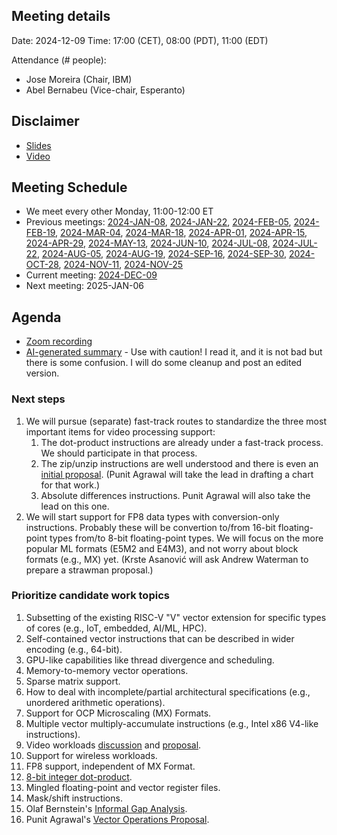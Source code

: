 ## Meeting details

Date: 2024-12-09
Time: 17:00 (CET), 08:00 (PDT), 11:00 (EDT)

Attendance (# people):

- Jose Moreira (Chair, IBM)
- Abel Bernabeu (Vice-chair, Esperanto)

## Disclaimer

- [Slides](https://docs.google.com/presentation/d/1LNhpuNwU54TgwGfcl-Fgf4HUFxCxh0AztPaeqMuRQRw/edit?pli=1#slide=id.p1)
- [Video](https://wiki.riscv.org/display/HOME/Meeting+Disclosures)

## Meeting Schedule

- We meet every other Monday, 11:00-12:00 ET
- Previous meetings: [2024-JAN-08](https://github.com/riscv-admin/vector/tree/main/minutes/2024/2024-01-08), [2024-JAN-22](https://github.com/riscv-admin/vector/tree/main/minutes/2024/2024-01-22), [2024-FEB-05](https://github.com/riscv-admin/vector/tree/main/minutes/2024/2024-02-05), [2024-FEB-19](https://github.com/riscv-admin/vector/tree/main/minutes/2024/2024-02-19), [2024-MAR-04](https://github.com/riscv-admin/vector/tree/main/minutes/2024/2024-03-04), [2024-MAR-18](https://github.com/riscv-admin/vector/tree/main/minutes/2024/2024-03-18), [2024-APR-01](https://github.com/riscv-admin/vector/tree/main/minutes/2024/2024-04-01), [2024-APR-15](https://github.com/riscv-admin/vector/tree/main/minutes/2024/2024-04-15), [2024-APR-29](https://github.com/riscv-admin/vector/tree/main/minutes/2024/2024-04-29), [2024-MAY-13](https://github.com/riscv-admin/vector/tree/main/minutes/2024/2024-05-13), [2024-JUN-10](https://github.com/riscv-admin/vector/tree/main/minutes/2024/2024-06-10), [2024-JUL-08](https://github.com/riscv-admin/vector/tree/main/minutes/2024/2024-07-08), [2024-JUL-22](https://github.com/riscv-admin/vector/tree/main/minutes/2024/2024-07-22), [2024-AUG-05](https://github.com/riscv-admin/vector/tree/main/minutes/2024/2024-08-05), [2024-AUG-19](https://github.com/riscv-admin/vector/tree/main/minutes/2024/2024-08-19), [2024-SEP-16](https://github.com/riscv-admin/vector/tree/main/minutes/2024/2024-09-16), [2024-SEP-30](https://github.com/riscv-admin/vector/tree/main/minutes/2024/2024-09-30), [2024-OCT-28](https://github.com/riscv-admin/vector/tree/main/minutes/2024/2024-10-28), [2024-NOV-11](https://github.com/riscv-admin/vector/tree/main/minutes/2024/2024-11-11), [2024-NOV-25](https://github.com/riscv-admin/vector/tree/main/minutes/2024/2024-11-25)
- Current meeting: [2024-DEC-09](https://github.com/riscv-admin/vector/tree/main/minutes/2024/2024-12-09)
- Next meeting: 2025-JAN-06

## Agenda
- [Zoom recording](https://zoom.us/rec/share/cT8tEJ8n56OTojSBP3sa0W-sAYMP9Yi1c54wYuep6UYJRqdWdZgDAHESNcuJyylZ.PH7qJuvpc7KEjA1q?startTime=1733760245000)
- [AI-generated summary](https://github.com/riscv-admin/vector/blob/main/minutes/2024/2024-12-09/AI%20Meeting%20Summary%20for%20Vector%20SIG%20Meeting%20-%202024-DEC-09.pdf) - Use with caution! I read it, and it is not bad but there is some confusion. I will do some cleanup and post an edited version.

### Next steps
1. We will pursue (separate) fast-track routes to standardize the three most important items for video processing support:
    1. The dot-product instructions are already under a fast-track process. We should participate in that process.
    2. The zip/unzip instructions are well understood and there is even an [initial proposal](https://github.com/riscv-admin/vector/blob/main/minutes/2024/2024-12-09/Vzip%20Fast%20Track%20Architecture%20Proposal.pdf). (Punit Agrawal will take the lead in drafting a chart for that work.)
    3. Absolute differences instructions. Punit Agrawal will also take the lead on this one.
2. We will start support for FP8 data types with conversion-only instructions. Probably these will be convertion to/from 16-bit floating-point types from/to 8-bit floating-point types. We will focus on the more popular ML formats (E5M2 and E4M3), and not worry about block formats (e.g., MX) yet. (Krste Asanović will ask Andrew Waterman to prepare a strawman proposal.)

### Prioritize candidate work topics
1. Subsetting of the existing RISC-V "V" vector extension for specific types of cores (e.g., IoT, embedded, AI/ML, HPC).
2. Self-contained vector instructions that can be described in wider encoding (e.g., 64-bit).
3. GPU-like capabilities like thread divergence and scheduling.
4. Memory-to-memory vector operations.
5. Sparse matrix support.
6. How to deal with incomplete/partial architectural specifications (e.g., unordered arithmetic operations).
7. Support for OCP Microscaling (MX) Formats.
8. Multiple vector multiply-accumulate instructions (e.g., Intel x86 V4-like instructions).
9. Video workloads [discussion](https://lists.riscv.org/g/sig-vector/topic/vector_operations_for_video/108187661) and [proposal](https://lf-rise.atlassian.net/wiki/spaces/HOME/pages/8588516/RISCV64+new+vector+instructions+requirements+for+video+multimedia).
10. Support for wireless workloads.
11. FP8 support, independent of MX Format.
12. [8-bit integer dot-product](https://github.com/riscv/riscv-dot-product/releases/download/v0.0.1/dot-product.pdf).
13. Mingled floating-point and vector register files.
14. Mask/shift instructions.
15. Olaf Bernstein's [Informal Gap Analysis](https://gist.github.com/camel-cdr/99a41367d6529f390d25e36ca3e4b626).
16. Punit Agrawal's [Vector Operations Proposal](https://lf-rise.atlassian.net/wiki/spaces/HOME/pages/145948673/Vector+Operations+Proposals+-+Draft+Document).



